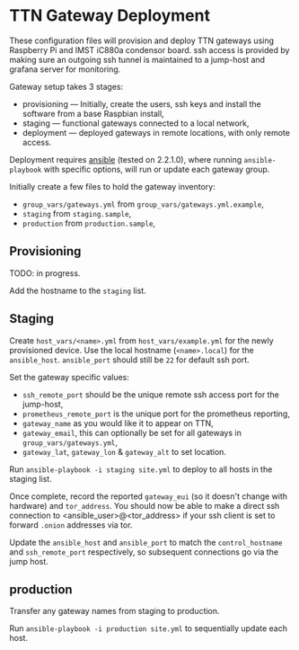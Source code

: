 # TTN Gateway Deployment

These configuration files will provision and deploy TTN gateways using
Raspberry Pi and IMST iC880a condensor board. ssh access is provided by
making sure an outgoing ssh tunnel is maintained to a jump-host and grafana
server for monitoring.

Gateway setup takes 3 stages:

 * provisioning — Initially, create the users, ssh keys and install the software from a
 base Raspbian install,
 * staging — functional gateways connected to a local network,
 * deployment — deployed gateways in remote locations, with only remote access.

Deployment requires [ansible](https://www.ansible.com/) (tested on 2.2.1.0), where running
`ansible-playbook` with specific options, will run or update each gateway group.

Initially create a few files to hold the gateway inventory:

 * `group_vars/gateways.yml` from `group_vars/gateways.yml.example`,
 * `staging` from `staging.sample`,
 * `production` from `production.sample`,

## Provisioning

TODO: in progress.

Add the hostname to the `staging` list.

## Staging

Create `host_vars/<name>.yml` from `host_vars/example.yml` for the newly
provisioned device. Use the local hostname (`<name>.local`) for the
`ansible_host`. `ansible_port` should still be `22` for default ssh port.

Set the gateway specific values:

  * `ssh_remote_port` should be the unique remote ssh access port for the
  jump-host,
 * `prometheus_remote_port` is the unique port for the prometheus reporting,
 * `gateway_name` as you would like it to appear on TTN,
 * `gateway_email`, this can optionally be set for all gateways in
 `group_vars/gateways.yml`,
 * `gateway_lat`, `gateway_lon` & `gateway_alt` to set location.

Run `ansible-playbook -i staging site.yml` to deploy to all hosts in the
staging list.

Once complete, record the reported `gateway_eui` (so it doesn't change with
hardware) and `tor_address`. You should now be able to make a direct ssh
connection to <ansible_user>@<tor_address> if your ssh client is set to
forward `.onion` addresses via tor.

Update the `ansible_host` and `ansible_port` to match the `control_hostname` and
`ssh_remote_port` respectively, so subsequent connections go via the jump host.

## production

Transfer any gateway names from staging to production.

Run `ansible-playbook -i production site.yml` to sequentially update each host.
